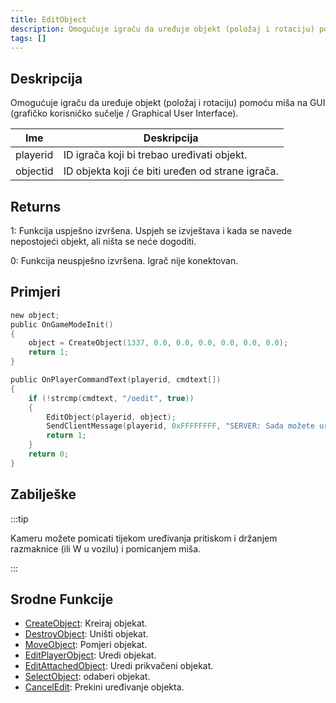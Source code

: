 ```yaml
---
title: EditObject
description: Omogućuje igraču da uređuje objekt (položaj i rotaciju) pomoću miša na GUI (grafičko korisničko sučelje / Graphical User Interface).
tags: []
---
```


## Deskripcija

Omogućuje igraču da uređuje objekt (položaj i rotaciju) pomoću miša na GUI (grafičko korisničko sučelje / Graphical User Interface).

| Ime      | Deskripcija                                      |
| -------- | ------------------------------------------------ |
| playerid | ID igrača koji bi trebao uređivati ​​objekt.     |
| objectid | ID objekta koji će biti uređen od strane igrača. |

## Returns

1: Funkcija uspješno izvršena. Uspjeh se izvještava i kada se navede nepostojeći objekt, ali ništa se neće dogoditi.

0: Funkcija neuspješno izvršena. Igrač nije konektovan.

## Primjeri

```c
new object;
public OnGameModeInit()
{
    object = CreateObject(1337, 0.0, 0.0, 0.0, 0.0, 0.0, 0.0);
    return 1;
}

public OnPlayerCommandText(playerid, cmdtext[])
{
    if (!strcmp(cmdtext, "/oedit", true))
    {
        EditObject(playerid, object);
        SendClientMessage(playerid, 0xFFFFFFFF, "SERVER: Sada možete uređivati objekte!");
        return 1;
    }
    return 0;
}
```

## Zabilješke

:::tip

Kameru možete pomicati tijekom uređivanja pritiskom i držanjem razmaknice (ili W u vozilu) i pomicanjem miša.

:::

## Srodne Funkcije

- [CreateObject](CreateObject): Kreiraj objekat.
- [DestroyObject](DestroyObject): Uništi objekat.
- [MoveObject](MoveObject): Pomjeri objekat.
- [EditPlayerObject](EditPlayerObject): Uredi objekat.
- [EditAttachedObject](EditAttachedObject): Uredi prikvačeni objekat.
- [SelectObject](SelectObject): odaberi objekat.
- [CancelEdit](CancelEdit): Prekini uređivanje objekta.

